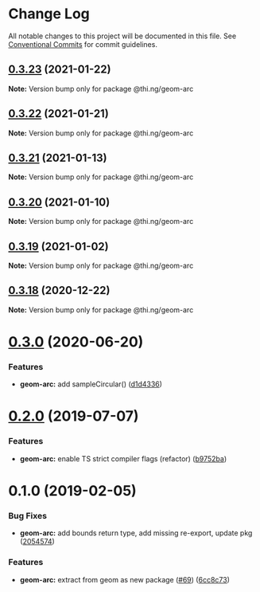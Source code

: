 # Change Log

All notable changes to this project will be documented in this file.
See [Conventional Commits](https://conventionalcommits.org) for commit guidelines.

## [0.3.23](https://github.com/thi-ng/umbrella/compare/@thi.ng/geom-arc@0.3.22...@thi.ng/geom-arc@0.3.23) (2021-01-22)

**Note:** Version bump only for package @thi.ng/geom-arc





## [0.3.22](https://github.com/thi-ng/umbrella/compare/@thi.ng/geom-arc@0.3.21...@thi.ng/geom-arc@0.3.22) (2021-01-21)

**Note:** Version bump only for package @thi.ng/geom-arc





## [0.3.21](https://github.com/thi-ng/umbrella/compare/@thi.ng/geom-arc@0.3.20...@thi.ng/geom-arc@0.3.21) (2021-01-13)

**Note:** Version bump only for package @thi.ng/geom-arc





## [0.3.20](https://github.com/thi-ng/umbrella/compare/@thi.ng/geom-arc@0.3.19...@thi.ng/geom-arc@0.3.20) (2021-01-10)

**Note:** Version bump only for package @thi.ng/geom-arc





## [0.3.19](https://github.com/thi-ng/umbrella/compare/@thi.ng/geom-arc@0.3.18...@thi.ng/geom-arc@0.3.19) (2021-01-02)

**Note:** Version bump only for package @thi.ng/geom-arc





## [0.3.18](https://github.com/thi-ng/umbrella/compare/@thi.ng/geom-arc@0.3.17...@thi.ng/geom-arc@0.3.18) (2020-12-22)

**Note:** Version bump only for package @thi.ng/geom-arc





# [0.3.0](https://github.com/thi-ng/umbrella/compare/@thi.ng/geom-arc@0.2.32...@thi.ng/geom-arc@0.3.0) (2020-06-20)


### Features

* **geom-arc:** add sampleCircular() ([d1d4336](https://github.com/thi-ng/umbrella/commit/d1d4336b1ca331e4d367e0fad8e815ad2e669985))





# [0.2.0](https://github.com/thi-ng/umbrella/compare/@thi.ng/geom-arc@0.1.17...@thi.ng/geom-arc@0.2.0) (2019-07-07)

### Features

* **geom-arc:** enable TS strict compiler flags (refactor) ([b9752ba](https://github.com/thi-ng/umbrella/commit/b9752ba))

# 0.1.0 (2019-02-05)

### Bug Fixes

* **geom-arc:** add bounds return type, add missing re-export, update pkg ([2054574](https://github.com/thi-ng/umbrella/commit/2054574))

### Features

* **geom-arc:** extract from geom as new package ([#69](https://github.com/thi-ng/umbrella/issues/69)) ([6cc8c73](https://github.com/thi-ng/umbrella/commit/6cc8c73))
